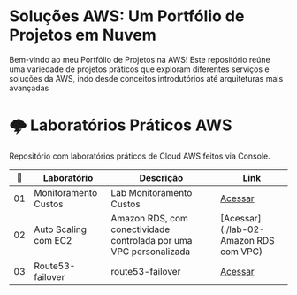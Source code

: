 # Soluções AWS: Um Portfólio de Projetos em Nuvem 

Bem-vindo ao meu Portfólio de Projetos na AWS! Este repositório reúne uma variedade de projetos práticos que exploram diferentes serviços e soluções da AWS, indo desde conceitos introdutórios até arquiteturas mais avançadas
# 🌩️ Laboratórios Práticos AWS

Repositório com laboratórios práticos de Cloud AWS feitos via Console.

| 🔢 | Laboratório                            | Descrição                                          | Link |
|----|----------------------------------------|----------------------------------------------------|------|
| 01 | Monitoramento Custos                | Lab Monitoramento Custos              | [Acessar](./lab-01-monitoramento-custos) |
| 02 | Auto Scaling com EC2                   |  Amazon RDS, com conectividade controlada por uma VPC personalizada         | [Acessar](./lab-02-Amazon RDS com VPC) |
| 03 | Route53-failover                       |route53-failover                                    | [Acessar](./route53-failover)|
